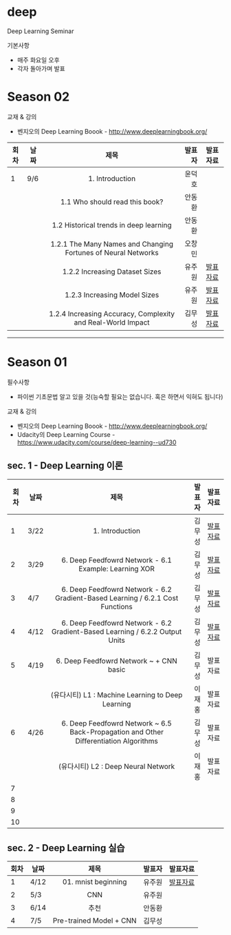 # deep
Deep Learning Seminar

기본사항
* 매주 화요일 오후
* 각자 돌아가며 발표


# Season 02

교재 & 강의
* 벤지오의 Deep Learning Boook - http://www.deeplearningbook.org/


| 회차 | 날짜  | 제목                                                       | 발표자 |  발표자료      |
|------| ----- |:----------------------------------------------------------:| ------:|:-------------: |
|  1   |  9/6 | 1. Introduction                                             | 윤덕호 |   |
|      |      | 1.1 Who should read this book?                              | 안동환 |   |
|      |      | 1.2 Historical trends in deep learning                      | 안동환 |   |
|      |      | 1.2.1 The Many Names and Changing Fortunes of Neural Networks | 오창민 |   |
|      |      | 1.2.2 Increasing Dataset Sizes                              | 유주원 |[발표자료](http://nbviewer.jupyter.org/github/KonanAcademy/deep/blob/master/seminar/season02/ch01/ch01_2_2/01_Introduction_1.2.2-1.2.3.ipynb#Chapter-1.2.2-Increasing-DataSet-Sizes)   |
|      |      | 1.2.3 Increasing Model Sizes                                | 유주원 | [발표자료](http://nbviewer.jupyter.org/github/KonanAcademy/deep/blob/master/seminar/season02/ch01/ch01_2_2/01_Introduction_1.2.2-1.2.3.ipynb#Chapter-1.2.3-Increasing-Model-Sizes) |
|      |      | 1.2.4 Increasing Accuracy, Complexity and Real-World Impact | 김무성 | [발표자료](http://nbviewer.jupyter.org/github/KonanAcademy/deep/blob/master/seminar/season02/ch01/ch01_2_4/01_2_4_Increasing_Accuracy_Complexity_and_Real-World_Impact.ipynb)  |


--------------------------------

# Season 01

필수사항
* 파이썬 기초문법 알고 있을 것(능숙할 필요는 없습니다. 혹은 하면서 익혀도 됩니다)

교재 & 강의
* 벤지오의 Deep Learning Boook - http://www.deeplearningbook.org/
* Udacity의 Deep Learning Course - https://www.udacity.com/course/deep-learning--ud730




## sec. 1 - Deep Learning 이론  
| 회차 | 날짜  | 제목                                                       | 발표자 |  발표자료      |
|------| ----- |:----------------------------------------------------------:| ------:|:-------------: |
|  1   |  3/22 | 1. Introduction                                            | 김무성 | [발표자료](http://nbviewer.jupyter.org/github/KonanAcademy/deep/blob/master/seminar/ch01/01_Introduction.ipynb)  |
|  2   |  3/29 | 6. Deep Feedfowrd Network - 6.1 Example: Learning XOR       | 김무성 |  [발표자료](http://nbviewer.jupyter.org/github/KonanAcademy/deep/blob/master/seminar/ch06/06_Deep_FeedForward_Network.ipynb) |
|  3   |  4/7  | 6. Deep Feedfowrd Network - 6.2 Gradient-Based Learning / 6.2.1 Cost Functions  | 김무성      |  [발표자료](http://nbviewer.jupyter.org/github/KonanAcademy/deep/blob/master/seminar/ch06/06_Deep_FeedForward_Network.ipynb#6.2-Gradient-Based-Learning) |
|  4   |   4/12 | 6. Deep Feedfowrd Network - 6.2 Gradient-Based Learning / 6.2.2 Output Units  | 김무성      |  [발표자료](http://nbviewer.jupyter.org/github/KonanAcademy/deep/blob/master/seminar/ch06/06_Deep_FeedForward_Network.ipynb#6.2.2-Output-Units) |
|  5   |   4/19 | 6. Deep Feedfowrd Network ~ + CNN basic  | 김무성      |  발표자료 |
|     |    | (유다시티) L1 : Machine Learning to Deep Learning  | 이재홍      |  발표자료 |
|  6   |   4/26 | 6. Deep Feedfowrd Network ~ 6.5 Back-Propagation and Other Diﬀerentiation Algorithms  | 김무성      |  발표자료 |
|     |    | (유다시티) L2 : Deep Neural Network  | 이재홍      |  발표자료 |
|  7   |    |   |       |   |
|  8   |    |   |       |   |
|  9   |    |   |       |   |
|  10   |    |   |       |   |



## sec. 2 - Deep Learning 실습 
| 회차 | 날짜  | 제목                                                       | 발표자 |  발표자료      |
|------| ----- |:----------------------------------------------------------:| ------:|:-------------: |
|  1   |  4/12 | 01. mnist beginning                                         | 유주원 | [발표자료](http://nbviewer.jupyter.org/github/KonanAcademy/deep/blob/master/code/01_mnist_beginning/mnist_beginning.ipynb) |
|  2   |  5/3 | CNN                                         | 유주원 |  |
|  3   |  6/14 | 추천                                         | 안동환 |  |
|  4   |  7/5 | Pre-trained Model + CNN                                         | 김무성 |  |

